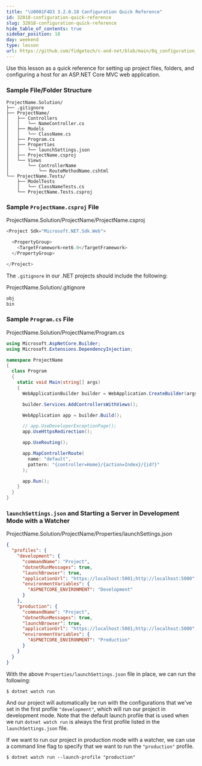 ```yaml
---
title: "\U0001F4D3 3.2.0.18 Configuration Quick Reference"
id: 32018-configuration-quick-reference
slug: 32018-configuration-quick-reference
hide_table_of_contents: true
sidebar_position: 18
day: weekend
type: lesson
url: https://github.com/fidgetech/c-and-net/blob/main/0q_configuration_quick_reference.md
---
```


Use this lesson as a quick reference for setting up project files, folders, and configuring a host for an ASP.NET Core MVC web application.

### Sample File/Folder Structure

```
ProjectName.Solution/
├── .gitignore
├── ProjectName/
│   ├── Controllers
│   │   └── NameController.cs
│   ├── Models
│   │   └── ClassName.cs
│   ├── Program.cs
│   ├── Properties
│   │   └── launchSettings.json
│   ├── ProjectName.csproj
│   └── Views
│       └── ControllerName
│           └── RouteMethodName.cshtml
└── ProjectName.Tests/
    ├── ModelTests
    │   └── ClassNameTests.cs
    └── ProjectName.Tests.csproj
```

### Sample `ProjectName.csproj` File

<div class="filename">ProjectName.Solution/ProjectName/ProjectName.csproj</div>

```csharp
<Project Sdk="Microsoft.NET.Sdk.Web">

  <PropertyGroup>
    <TargetFramework>net6.0</TargetFramework>
  </PropertyGroup>

</Project>
```

The `.gitignore` in our .NET projects should include the following:

<div class="filename">ProjectName.Solution/.gitignore</div>

```txt
obj
bin
```

### Sample `Program.cs` File

<div class="filename">ProjectName.Solution/ProjectName/Program.cs</div>

```csharp
using Microsoft.AspNetCore.Builder;
using Microsoft.Extensions.DependencyInjection;

namespace ProjectName
{
  class Program
  {
    static void Main(string[] args)
    {
      WebApplicationBuilder builder = WebApplication.CreateBuilder(args);

      builder.Services.AddControllersWithViews();

      WebApplication app = builder.Build();

      // app.UseDeveloperExceptionPage();
      app.UseHttpsRedirection();

      app.UseRouting();

      app.MapControllerRoute(
        name: "default",
        pattern: "{controller=Home}/{action=Index}/{id?}"
      );

      app.Run();
    }
  }
}
```

### `launchSettings.json` and Starting a Server in Development Mode with a Watcher

<div class="filename">ProjectName.Solution/ProjectName/Properties/launchSettings.json</div>

```json
{
  "profiles": {
    "development": {
      "commandName": "Project",
      "dotnetRunMessages": true,
      "launchBrowser": true,
      "applicationUrl": "https://localhost:5001;http://localhost:5000",
      "environmentVariables": {
        "ASPNETCORE_ENVIRONMENT": "Development"
      }
    },
    "production": {
      "commandName": "Project",
      "dotnetRunMessages": true,
      "launchBrowser": true,
      "applicationUrl": "https://localhost:5001;http://localhost:5000",
      "environmentVariables": {
        "ASPNETCORE_ENVIRONMENT": "Production"
      }
    }
  }
}
```

With the above `Properties/launchSettings.json` file in place, we can run the following:

```
$ dotnet watch run
```

And our project will automatically be run with the configurations that we've set in the first profile `"development"`, which will run our project in development mode. Note that the default launch profile that is used when we run `dotnet watch run` is always the first profile listed in the `launchSettings.json` file.

If we want to run our project in production mode with a watcher, we can use a command line flag to specify that we want to run the `"production"` profile.

```
$ dotnet watch run --launch-profile "production"
```
